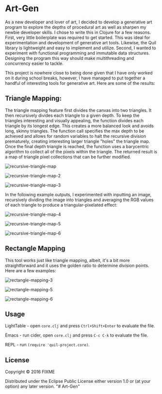 # Art-Gen

As a new developer and lover of art, I decided to develop a generative art program to explore the depths of procedural art as well as sharpen my newbie developer skills. I chose to write this in Clojure for a few reasons. First, very little boilerplate was required to get started. This was ideal for experimentation and development of generative art tools. Likewise, the Quil library is lightweight and easy to implement and utilize. Second, I wanted to experiment with functional programming and immutable data structures. Designing the program this way should make multithreading and concurrency easier to tackle.  

This project is nowhere close to being done given that I have only worked on it during school breaks, however, I have managed to put together a handful of interesting tools for generative art. Here are some of the results: 

## Triangle Mapping:

The triangle mapping feature first divides the canvas into two triangles. It then recursively divides each triangle to a given depth. To keep the triangles interesting and visually appealing, the function divides each triangle by its longest edge. This creates a more balanced look and avoids long, skinny triangles. The function call specifies the max depth to be achieved and allows for random variables to halt the recursive division prematurely, creating interesting larger triangle "holes" the triangle map. Once the final depth triangle is reached, the function uses a barycentric algorithm to collect all of the pixels within the triangle. The returned result is a map of triangle pixel collections that can be further modified. 

![recursive-triangle-map](https://user-images.githubusercontent.com/86869080/159971176-31106039-a95f-4012-a955-ec9400cd5eb6.jpg)

![recursive-triangle-map-2](https://user-images.githubusercontent.com/86869080/159977898-20dded57-1a44-4419-b7a9-a8a16ac3768f.jpg)

![recursive-triangle-map-3](https://user-images.githubusercontent.com/86869080/159978199-318ec80b-8b9e-4034-ba00-e81ae92976cc.jpg)

In the following example outputs, I experimented with inputting an image, recursively dividing the image into triangles and averaging the RGB values of each triangle to produce a triangular-pixelated effect:

![recursive-triangle-map-4](https://user-images.githubusercontent.com/86869080/159978847-2fb64b1a-3d7b-4e14-a595-92d051ebfcf1.jpg)

![recursive-triangle-map-5](https://user-images.githubusercontent.com/86869080/159984542-3559d78f-7e7f-4ae4-b302-33d5fdb941df.jpg)

![recursive-triangle-map-6](https://user-images.githubusercontent.com/86869080/159984568-7423cbf2-dd0b-4097-8b7c-027f268d611a.jpg)

## Rectangle Mapping

This tool works just like triangle mapping, albeit, it's a bit more straightforward and it uses the golden ratio to determine division points. Here are a few examples:

![rectangle-mapping-3](https://user-images.githubusercontent.com/86869080/160030667-6ab1a5b4-7512-4c44-b58f-f3ab35f9033b.jpg)

![rectangle-mapping-5](https://user-images.githubusercontent.com/86869080/160030704-28fc43e9-026f-4f70-aebf-aafed610fab5.jpg)

![rectangle-mapping-6](https://user-images.githubusercontent.com/86869080/160048646-60d0ee1f-74a5-4a05-944c-c3dce7648a99.jpg)

## Usage

LightTable - open `core.clj` and press `Ctrl+Shift+Enter` to evaluate the file.

Emacs - run cider, open `core.clj` and press `C-c C-k` to evaluate the file.

REPL - run `(require 'quil-project.core)`.

## License

Copyright © 2016 FIXME

Distributed under the Eclipse Public License either version 1.0 or (at
your option) any later version.
"# Art-Gen" 
